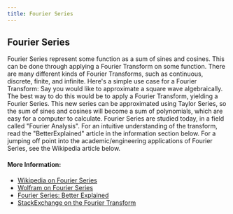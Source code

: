 ```yaml
---
title: Fourier Series
---
```

## Fourier Series

Fourier Series represent some function as a sum of sines and cosines. This can be done through applying a Fourier Transform on some function. There are many different kinds of Fourier Transforms, such as continuous, discrete, finite, and infinite. Here's a simple use case for a Fourier Transform: Say you would like to approximate a square wave algebraically. The best way to do this would be to apply a Fourier Transform, yielding a Fourier Series. This new series can be approximated using Taylor Series, so the sum of sines and cosines will become a sum of polynomials, which are easy for a computer to calculate. Fourier Series are studied today, in a field called "Fourier Analysis". For an intuitive understanding of the transform, read the "BetterExplained" article in the information section below. For a jumping off point into the academic/engineering applications of Fourier Series, see the Wikipedia article below.

#### More Information:
* [Wikipedia on Fourier Series](https://en.wikipedia.org/wiki/Fourier_series)
* [Wolfram on Fourier Series](http://mathworld.wolfram.com/FourierSeries.html)
* [Fourier Series: Better Explained](https://betterexplained.com/articles/an-interactive-guide-to-the-fourier-transform/)
* [StackExchange on the Fourier Transform](https://math.stackexchange.com/questions/1002/fourier-transform-for-dummies)

